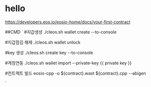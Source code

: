 # hello
https://developers.eos.io/eosio-home/docs/your-first-contract

##CMD
`
#지갑생성
./cleos.sh wallet create --to-console

#지갑잠김 해제
./cleos.sh wallet unlock

#key 생성
./cleos.sh create key --to-console

#계정연동
./cleos.sh wallet import --private-key {{ private key }}

#컨트랙트 빌드
eosio-cpp -o ${contract}.wast ${contract}.cpp --abigen

`